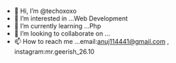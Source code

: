 - 👋 Hi, I’m @techoxoxo
- 👀 I’m interested in ...Web Development
- 🌱 I’m currently learning ...Php
- 💞️ I’m looking to collaborate on ...
- 📫 How to reach me ...email:anuj114441@gmail.com , instagram:mr.geerish_26.10

<!---
techoxoxo/techoxoxo is a ✨ special ✨ repository because its `README.md` (this file) appears on your GitHub profile.
You can click the Preview link to take a look at your changes.
--->
